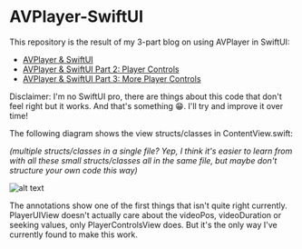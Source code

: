 # AVPlayer-SwiftUI

This repository is the result of my 3-part blog on using AVPlayer in SwiftUI:

* [AVPlayer & SwiftUI](https://medium.com/@chris.mash/avplayer-swiftui-b87af6d0553)
* [AVPlayer & SwiftUI Part 2: Player Controls](https://medium.com/@chris.mash/avplayer-swiftui-part-2-player-controls-c28b721e7e27)
* [AVPlayer & SwiftUI Part 3: More Player Controls]()

Disclaimer: I'm no SwiftUI pro, there are things about this code that don't feel right but it works. And that's something 😁. I'll try and improve it over time!

The following diagram shows the view structs/classes in ContentView.swift:

*(multiple structs/classes in a single file? Yep, I think it's easier to learn from with all these small structs/classes all in the same file, but maybe don't structure your own code this way)*

![alt text](https://github.com/ChrisMash/AVPlayer-SwiftUI/blob/master/uml.png "Structs/classes in ContentView.swift")

The annotations show one of the first things that isn't quite right currently. PlayerUIView doesn't actually care about the videoPos, videoDuration or seeking values, only PlayerControlsView does. But it's the only way I've currently found to make this work.
